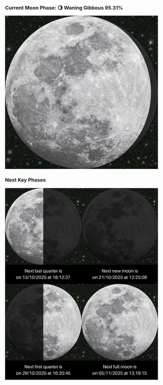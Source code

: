 ### Current Moon Phase: 🌖 Waning Gibbous 95.31%
![Moon Phase](moonphase.png)
### Next Key Phases
![Gallery](gallery.png)
